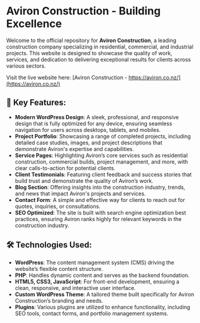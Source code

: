 # Aviron Construction - Building Excellence

Welcome to the official repository for **Aviron Construction**, a leading construction company specializing in residential, commercial, and industrial projects. This website is designed to showcase the quality of  work, services, and dedication to delivering exceptional results for clients across various sectors.

Visit the live website here: [Aviron Construction - https://aviron.co.nz/](https://aviron.co.nz/)

## 🌟 Key Features:
- **Modern WordPress Design**: A sleek, professional, and responsive design that is fully optimized for any device, ensuring seamless navigation for users across desktops, tablets, and mobiles.
- **Project Portfolio**: Showcasing a range of completed projects, including detailed case studies, images, and project descriptions that demonstrate Aviron's expertise and capabilities.
- **Service Pages**: Highlighting Aviron’s core services such as residential construction, commercial builds, project management, and more, with clear calls-to-action for potential clients.
- **Client Testimonials**: Featuring client feedback and success stories that build trust and demonstrate the quality of Aviron’s work.
- **Blog Section**: Offering insights into the construction industry, trends, and news that impact Aviron's projects and services.
- **Contact Form**: A simple and effective way for clients to reach out for quotes, inquiries, or consultations.
- **SEO Optimized**: The site is built with search engine optimization best practices, ensuring Aviron ranks highly for relevant keywords in the construction industry.

## 🛠 Technologies Used:
- **WordPress**: The content management system (CMS) driving the website’s flexible content structure.
- **PHP**: Handles dynamic content and serves as the backend foundation.
- **HTML5, CSS3, JavaScript**: For front-end development, ensuring a clean, responsive, and interactive user interface.
- **Custom WordPress Theme**: A tailored theme built specifically for Aviron Construction’s branding and needs.
- **Plugins**: Various plugins are utilized to enhance functionality, including SEO tools, contact forms, and portfolio management systems.
